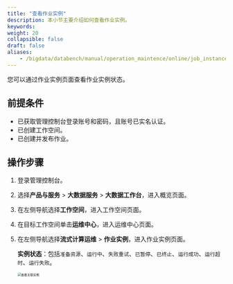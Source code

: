 ```yaml
---
title: "查看作业实例"
description: 本小节主要介绍如何查看作业实例。 
keywords: 
weight: 20
collapsible: false
draft: false
aliases:
    - /bigdata/databench/manual/operation_maintence/online/job_instance/
---
```


您可以通过作业实例页面查看作业实例状态。

## 前提条件

- 已获取管理控制台登录账号和密码，且账号已实名认证。
- 已创建工作空间。
- 已创建并发布作业。

## 操作步骤

1. 登录管理控制台。
2. 选择**产品与服务** > **大数据服务** > **大数据工作台**，进入概览页面。
3. 在左侧导航选择**工作空间**，进入工作空间页面。
4. 在目标工作空间单击**运维中心**，进入运维中心页面。
5. 在左侧导航选择**流式计算运维** > **作业实例**，进入作业实例页面。
   
   **实例状态**：包括`准备资源`、`运行中`、`失败重试`、`已暂停`、`已终止`、`运行成功`、`运行超时`、`运行失败`。

   <img src="/bigdata/databench/_images/job_instance02.png" alt="查看关联实例" style="zoom:50%;" />



